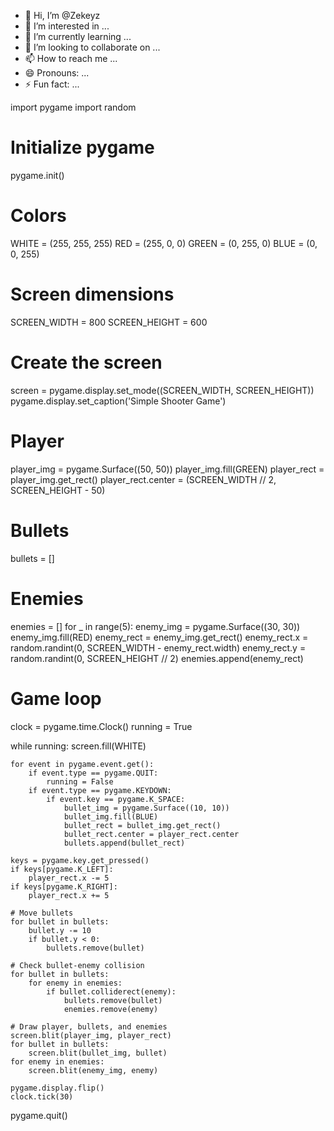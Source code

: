 - 👋 Hi, I’m @Zekeyz
- 👀 I’m interested in ...
- 🌱 I’m currently learning ...
- 💞️ I’m looking to collaborate on ...
- 📫 How to reach me ...
- 😄 Pronouns: ...
- ⚡ Fun fact: ...

<!---
Zekeyz/Zekeyz is a ✨ special ✨ repository because its `README.md` (this file) appears on your GitHub profile.
You can click the Preview link to take a look at your changes.
--->
import pygame
import random


# Initialize pygame
pygame.init()

# Colors
WHITE = (255, 255, 255)
RED = (255, 0, 0)
GREEN = (0, 255, 0)
BLUE = (0, 0, 255)

# Screen dimensions
SCREEN_WIDTH = 800
SCREEN_HEIGHT = 600

# Create the screen
screen = pygame.display.set_mode((SCREEN_WIDTH, SCREEN_HEIGHT))
pygame.display.set_caption('Simple Shooter Game')

# Player
player_img = pygame.Surface((50, 50))
player_img.fill(GREEN)
player_rect = player_img.get_rect()
player_rect.center = (SCREEN_WIDTH // 2, SCREEN_HEIGHT - 50)

# Bullets
bullets = []

# Enemies
enemies = []
for _ in range(5):
    enemy_img = pygame.Surface((30, 30))
    enemy_img.fill(RED)
    enemy_rect = enemy_img.get_rect()
    enemy_rect.x = random.randint(0, SCREEN_WIDTH - enemy_rect.width)
    enemy_rect.y = random.randint(0, SCREEN_HEIGHT // 2)
    enemies.append(enemy_rect)

# Game loop
clock = pygame.time.Clock()
running = True

while running:
    screen.fill(WHITE)

    for event in pygame.event.get():
        if event.type == pygame.QUIT:
            running = False
        if event.type == pygame.KEYDOWN:
            if event.key == pygame.K_SPACE:
                bullet_img = pygame.Surface((10, 10))
                bullet_img.fill(BLUE)
                bullet_rect = bullet_img.get_rect()
                bullet_rect.center = player_rect.center
                bullets.append(bullet_rect)

    keys = pygame.key.get_pressed()
    if keys[pygame.K_LEFT]:
        player_rect.x -= 5
    if keys[pygame.K_RIGHT]:
        player_rect.x += 5

    # Move bullets
    for bullet in bullets:
        bullet.y -= 10
        if bullet.y < 0:
            bullets.remove(bullet)

    # Check bullet-enemy collision
    for bullet in bullets:
        for enemy in enemies:
            if bullet.colliderect(enemy):
                bullets.remove(bullet)
                enemies.remove(enemy)

    # Draw player, bullets, and enemies
    screen.blit(player_img, player_rect)
    for bullet in bullets:
        screen.blit(bullet_img, bullet)
    for enemy in enemies:
        screen.blit(enemy_img, enemy)

    pygame.display.flip()
    clock.tick(30)

pygame.quit()
